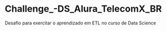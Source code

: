 # Challenge_-DS_Alura_TelecomX_BR
Desafio para exercitar o aprendizado em ETL no curso de Data Science
